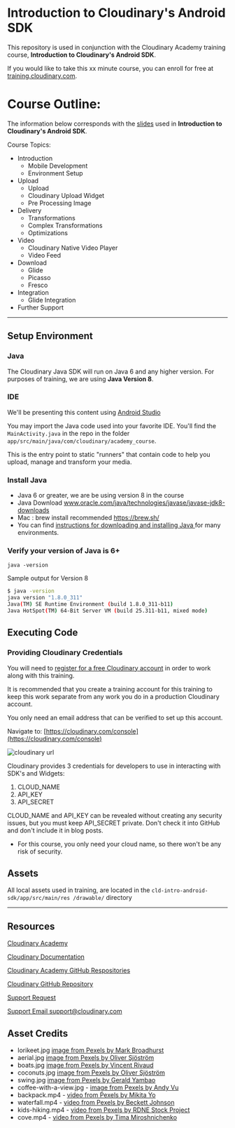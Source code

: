 # Introduction to Cloudinary's Android SDK
This repository is used in conjunction with the Cloudinary Academy training course, **Introduction to Cloudinary's Android SDK**.

If you would like to take this xx minute course, you can enroll for free at [training.cloudinary.com](https://training.cloudinary.com).

# Course Outline:
The information below corresponds with the [slides](<>) used in **Introduction to Cloudinary's Android SDK**.

Course Topics:
- Introduction
  - Mobile Development
  - Environment Setup
- Upload
  - Upload
  - Cloudinary Upload Widget
  - Pre Processing Image 
- Delivery
  - Transformations
  - Complex Transformations
  - Optimizations
- Video
  - Cloudinary Native Video Player
  - Video Feed 
- Download
  - Glide
  - Picasso
  - Fresco
- Integration
  - Glide Integration
- Further Support

---

## Setup Environment

### Java
The Cloudinary Java SDK will run on Java 6 and any higher version. For purposes of training, we are using **Java Version 8**.

### IDE

We'll be presenting this content using [Android Studio](https://developer.android.com/studio)

You may import the Java code used into your favorite IDE. You'll find the `MainActivity.java` in the repo in the folder `app/src/main/java/com/cloudinary/academy_course`.

This is the entry point to static "runners" that contain code to help you upload, manage and transform your media.


### Install Java

- Java 6 or greater, we are be using version 8 in the course
- Java Download www.oracle.com/java/technologies/javase/javase-jdk8-downloads
- Mac : brew install recommended https://brew.sh/
- You can find [instructions for downloading and installing Java ](https://www.java.com/en/download/help/index_installing.html) for many environments.

### Verify your version of Java is 6+

```
java -version

```
Sample output for Version 8

```bash
$ java -version
java version "1.8.0_311"
Java(TM) SE Runtime Environment (build 1.8.0_311-b11)
Java HotSpot(TM) 64-Bit Server VM (build 25.311-b11, mixed mode)
```

## Executing Code

### Providing Cloudinary Credentials

You will need to [register for a free Cloudinary account](https://cloudinary.com/users/register/free) in order to work along with this training.

It is recommended that you create a training account for this training to keep this work separate from any work you do in a production Cloudinary account.

You only need an email address that can be verified to set up this account.

Navigate to:  [https://cloudinary.com/console](https://cloudinary.com/console)

![cloudinary url](https://res.cloudinary.com/jen-brissman/image/upload/v1702021754/cld-url.png)

Cloudinary provides 3 credentials for developers to use in interacting with SDK's and Widgets:

1. CLOUD_NAME
2. API_KEY
3. API_SECRET

CLOUD_NAME and API_KEY can be revealed without creating any security issues, but you must keep API_SECRET private. Don't check it into GitHub and don't include it in blog posts.
- For this course, you only need your cloud name, so there won't be any risk of security. 

## Assets
All local assets used in training, are located in the `cld-intro-android-sdk/app/src/main/res
/drawable/` directory

---
## Resources

[Cloudinary Academy](training.cloudinary.com)

[Cloudinary Documentation](https://cloudinary.com/documentation)

[Cloudinary Academy GitHub Respositories](https://github.com/cloudinary-training)

[Cloudinary GitHub Repository](https://github.com/cloudinary)

[Support Request](https://support.cloudinary.com/hc/en-us/requests/new)

[Support Email support@cloudinary.com](mailto:support@cloudinary.com)

## Asset Credits
- lorikeet.jpg [image from Pexels by Mark Broadhurst](https://www.pexels.com/photo/blue-orange-and-green-bird-on-yellow-flower-105808/)
- aerial.jpg [image from Pexels by Oliver Sjöström](https://www.pexels.com/photo/body-of-water-near-green-mountain-931018/)
- boats.jpg [image from Pexels by Vincent Rivaud](https://www.pexels.com/photo/white-boats-on-body-of-water-2265876/)
- coconuts.jpg [image from Pexels by Oliver Sjöström](https://www.pexels.com/photo/person-standing-on-dirt-surrounded-by-coconut-trees-1005417/)
- swing.jpg [image from Pexels by Gerald Yambao](https://www.pexels.com/photo/photo-of-boy-swinging-over-body-of-water-2413238/)
- coffee-with-a-view.jpg - [image from Pexels by Andy Vu](https://www.pexels.com/photo/man-in-brown-jacket-and-brown-hat-standing-on-rock-near-lake-3217911/)
- backpack.mp4 - [video from Pexels by Mikita Yo](https://www.pexels.com/video/a-man-standing-still-on-a-cliff-edge-8644064/)
- waterfall.mp4 - [video from Pexels by Beckett Johnson](https://www.pexels.com/video/footage-of-waterfalls-5022215/)
- kids-hiking.mp4 - [video from Pexels by RDNE Stock Project](https://www.pexels.com/video/two-boys-walking-on-a-park-8083560/)
- cove.mp4 - [video from Pexels by Tima Miroshnichenko](https://www.pexels.com/video/sea-waves-crashing-the-cliff-coast-6010489/)
